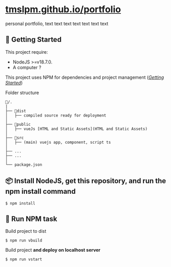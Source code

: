 # [tmslpm.github.io/portfolio](https://tmslpm.github.io/portfolio/#/)

personal portfolio, text  text  text  text  text  text  text 


## 🚦 Getting Started

This project require: 
- NodeJS >=v18.7.0.
- A computer ? 

This project uses NPM for dependencies and project management ([*Getting Started*](https://docs.npmjs.com/getting-started))

Folder structure
```
📂/. 
|
├── 📂dist
│   ├── compiled source ready for deployment
│   
├── 📂public
│   ├── vueJs [HTML and Static Assets](HTML and Static Assets)
│
├── 📂src
│   ├── (main) vuejs app, component, script ts
│
├── ...
├── ...
│
└── package.json
```

## 📦 Install NodeJS, get this repository, and run the npm install command

```
$ npm install
```

## 🧨 Run NPM task

Build project to dist
```
$ npm run vbuild
```

Build project **and deploy on localhost server**
```
$ npm run vstart
```